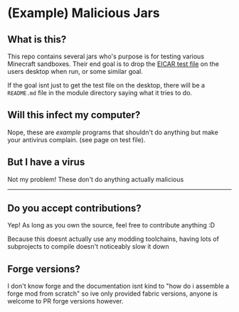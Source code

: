 # (Example) Malicious Jars

## What is this?

This repo contains several jars who's purpose is for testing various Minecraft sandboxes. Their
end goal is to drop the [EICAR test file](https://en.wikipedia.org/wiki/EICAR_test_file) on the
users desktop when run, or some similar goal.

If the goal isnt just to get the test file on the desktop, there will be a `README.md` file in the module directory saying what it tries to do.

## Will this infect my computer?

Nope, these are *example* programs that shouldn't do anything but make your antivirus complain. 
(see page on test file).

## But I have a virus

Not my problem! These don't do anything actually malicious

---

## Do you accept contributions?

Yep! As long as you own the source, feel free to contribute anything :D

Because this doesnt actually use any modding toolchains, having lots of subprojects to compile doesn't noticeably slow it down

## Forge versions?

I don't know forge and the documentation isnt kind to "how do i assemble a forge mod from scratch"
so ive only provided fabric versions, anyone is welcome to PR forge versions however.
